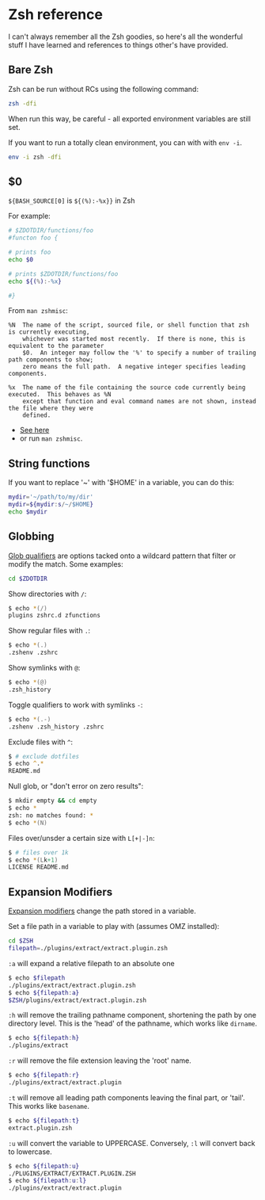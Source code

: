 # Zsh reference

I can't always remember all the Zsh goodies, so here's all the wonderful stuff I have
learned and references to things other's have provided.

## Bare Zsh

Zsh can be run without RCs using the following command:

```zsh
zsh -dfi
```

When run this way, be careful - all exported environment variables are still set.

If you want to run a totally clean environment, you can with with `env -i`.

```zsh
env -i zsh -dfi
```

## $0

`${BASH_SOURCE[0]` is `${(%):-%x}}` in Zsh

For example:

```zsh
# $ZDOTDIR/functions/foo
#functon foo {

# prints foo
echo $0

# prints $ZDOTDIR/functions/foo
echo ${(%):-%x}

#}
```

From `man zshmisc`:

```text
%N  The name of the script, sourced file, or shell function that zsh is currently executing,
    whichever was started most recently.  If there is none, this is equivalent to the parameter
    $0.  An integer may follow the '%' to specify a number of trailing path components to show;
    zero means the full path.  A negative integer specifies leading components.

%x  The name of the file containing the source code currently being executed.  This behaves as %N
    except that function and eval command names are not shown, instead the file where they were
    defined.
```

- [See here](https://stackoverflow.com/questions/9901210/bash-source0-equivalent-in-zsh)
- or run `man zshmisc`.

## String functions

If you want to replace '~' with '$HOME' in a variable, you can do this:

```zsh
mydir='~/path/to/my/dir'
mydir=${mydir:s/~/$HOME}
echo $mydir
```

## Globbing

[Glob qualifiers][zsh-glob-qualifiers] are options tacked onto a wildcard pattern that
filter or modify the match. Some examples:

```zsh
cd $ZDOTDIR
```

Show directories with `/`:

```zsh
$ echo *(/)
plugins zshrc.d zfunctions
```

Show regular files with `.`:

```zsh
$ echo *(.)
.zshenv .zshrc
```

Show symlinks with `@`:

```zsh
$ echo *(@)
.zsh_history
```

Toggle qualifiers to work with symlinks `-`:

```zsh
$ echo *(.-)
.zshenv .zsh_history .zshrc
```

Exclude files with `^`:

```zsh
$ # exclude dotfiles
$ echo ^.*
README.md
```

Null glob, or "don't error on zero results":

```zsh
$ mkdir empty && cd empty
$ echo *
zsh: no matches found: *
$ echo *(N)
```

Files over/unsder a certain size with `L[+|-]n`:

```zsh
$ # files over 1k
$ echo *(Lk+1)
LICENSE README.md
```

## Expansion Modifiers

[Expansion modifiers][zsh-modifiers] change the path stored in a variable.

Set a file path in a variable to play with (assumes OMZ installed):

```zsh
cd $ZSH
filepath=./plugins/extract/extract.plugin.zsh
```

`:a` will expand a relative filepath to an absolute one

```zsh
$ echo $filepath
./plugins/extract/extract.plugin.zsh
$ echo ${filepath:a}
$ZSH/plugins/extract/extract.plugin.zsh
```

`:h` will remove the trailing pathname component, shortening the path by one directory
level. This is the 'head' of the pathname, which works like `dirname`.

```zsh
$ echo ${filepath:h}
./plugins/extract
```

`:r` will remove the file extension leaving the 'root' name.

```zsh
$ echo ${filepath:r}
./plugins/extract/extract.plugin
```

`:t` will remove all leading path components leaving the final part, or 'tail'. This
works like `basename`.

```zsh
$ echo ${filepath:t}
extract.plugin.zsh
```

`:u` will convert the variable to UPPERCASE. Conversely, `:l` will convert back to
lowercase.

```zsh
$ echo ${filepath:u}
./PLUGINS/EXTRACT/EXTRACT.PLUGIN.ZSH
$ echo ${filepath:u:l}
./plugins/extract/extract.plugin
```

[zsh-modifiers]: http://zsh.sourceforge.net/Doc/Release/Expansion.html#Modifiers
[zsh-glob-qualifiers]:  http://zsh.sourceforge.net/Doc/Release/Expansion.html#Glob-Qualifiers
